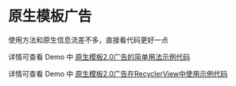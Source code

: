 # 原生模板广告

使用方法和原生信息流差不多，直接看代码更好一点

详情可查看 Demo 中 [原生模板2.0广告的简单用法示例代码](../demo/src/main/java/com/ifmvo/togetherad/demo/express2/NativeExpress2SimpleActivity.kt)

详情可查看 Demo 中 [原生模板2.0广告在RecyclerView中使用示例代码](../demo/src/main/java/com/ifmvo/togetherad/demo/express2/NativeExpress2RecyclerViewActivity.kt)